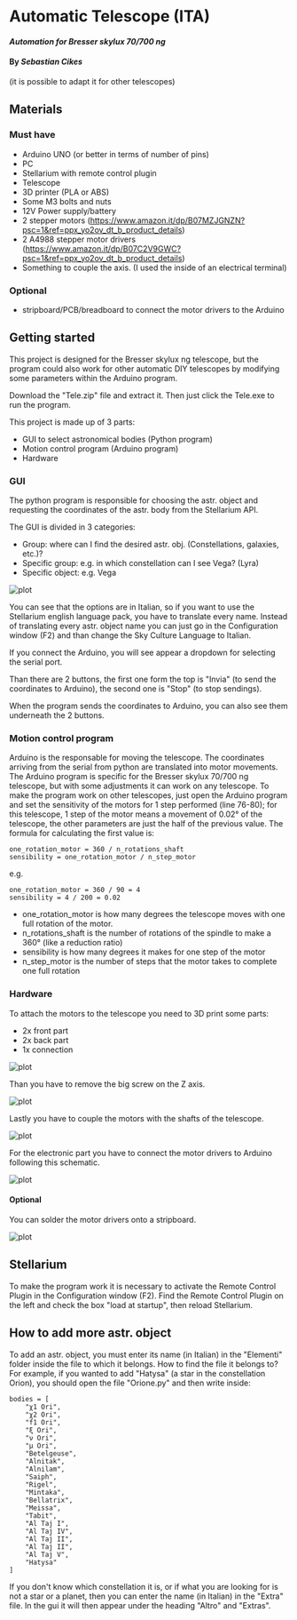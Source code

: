 # Automatic Telescope (ITA)

#### _Automation for Bresser skylux 70/700 ng_
#### By _**Sebastian Cikes**_
(it is possible to adapt it for other telescopes)

## Materials
### Must have
* Arduino UNO (or better in terms of number of pins)
* PC
* Stellarium with remote control plugin
* Telescope
* 3D printer (PLA or ABS)
* Some M3 bolts and nuts
* 12V Power supply/battery
* 2 stepper motors (https://www.amazon.it/dp/B07MZJGNZN?psc=1&ref=ppx_yo2ov_dt_b_product_details)
* 2 A4988 stepper motor drivers (https://www.amazon.it/dp/B07C2V9GWC?psc=1&ref=ppx_yo2ov_dt_b_product_details)
* Something to couple the axis. (I used the inside of an electrical terminal)

### Optional
* stripboard/PCB/breadboard to connect the motor drivers to the Arduino

## Getting started
This project is designed for the Bresser skylux ng telescope, but the program could also work for other automatic DIY telescopes by modifying some parameters within the Arduino program.

Download the "Tele.zip" file and extract it. Then just click the Tele.exe to run the program.

This project is made up of 3 parts:
* GUI to select astronomical bodies (Python program)
* Motion control program (Arduino program)
* Hardware

### GUI
The python program is responsible for choosing the astr. object and requesting the coordinates of the astr. body from the Stellarium API.

The GUI is divided in 3 categories:
* Group: where can I find the desired astr. obj. (Constellations, galaxies, etc.)?
* Specific group: e.g. in which constellation can I see Vega? (Lyra)
* Specific object: e.g. Vega

![plot](./Img/GUI.png)

You can see that the options are in Italian, so if you want to use the Stellarium english language pack, you have to translate every name.
Instead of translating every astr. object name you can just go in the Configuration window (F2) and than change the Sky Culture Language to Italian.

If you connect the Arduino, you will see appear a dropdown for selecting the serial port.

Than there are 2 buttons, the first one form the top is "Invia" (to send the coordinates to Arduino), the second one is "Stop" (to stop sendings).

When the program sends the coordinates to Arduino, you can also see them underneath the 2 buttons.

### Motion control program
Arduino is the responsable for moving the telescope.
The coordinates arriving from the serial from python are translated into motor movements.
The Arduino program is specific for the Bresser skylux 70/700 ng telescope, but with some adjustments it can work on any telescope.
To make the program work on other telescopes, just open the Arduino program and set the sensitivity of the motors for 1 step performed (line 76-80);
for this telescope, 1 step of the motor means a movement of 0.02° of the telescope, the other parameters are just the half of the previous value.
The formula for calculating the first value is:
```
one_rotation_motor = 360 / n_rotations_shaft
sensibility = one_rotation_motor / n_step_motor
```
e.g.
```
one_rotation_motor = 360 / 90 = 4
sensibility = 4 / 200 = 0.02
```
* one_rotation_motor is how many degrees the telescope moves with one full rotation of the motor.
* n_rotations_shaft is the number of rotations of the spindle to make a 360° (like a reduction ratio)
* sensibility is how many degrees it makes for one step of the motor
* n_step_motor is the number of steps that the motor takes to complete one full rotation

### Hardware
To attach the motors to the telescope you need to 3D print some parts:
* 2x front part
* 2x back part
* 1x connection

![plot](./Img/Parts.jpeg?raw=true)

Than you have to remove the big screw on the Z axis.

![plot](./Img/Remove.jpeg?raw=true)

Lastly you have to couple the motors with the shafts of the telescope.

![plot](./Img/Coupler.jpeg?raw=true)

For the electronic part you have to connect the motor drivers to Arduino following this schematic.

![plot](./Img/Scheme.png)

#### Optional
You can solder the motor drivers onto a stripboard.

![plot](./Img/Electronics.jpeg?raw=true)

## Stellarium
To make the program work it is necessary to activate the Remote Control Plugin in the Configuration window (F2).
Find the Remote Control Plugin on the left and check the box "load at startup", then reload Stellarium.

## How to add more astr. object
To add an astr. object, you must enter its name (in Italian) in the "Elementi" folder inside the file to which it belongs.
How to find the file it belongs to? For example, if you wanted to add "Hatysa" (a star in the constellation Orion), you should open the file "Orione.py" and then write inside:
```
bodies = [
    "χ1 Ori",
    "χ2 Ori",
    "f1 Ori",
    "ξ Ori",
    "ν Ori",
    "μ Ori",
    "Betelgeuse",
    "Alnitak",
    "Alnilam",
    "Saiph",
    "Rigel",
    "Mintaka",
    "Bellatrix",
    "Meissa",
    "Tabit",
    "Al Taj I",
    "Al Taj IV",
    "Al Taj II",
    "Al Taj II",
    "Al Taj V",
    "Hatysa"
]
```

If you don't know which constellation it is, or if what you are looking for is not a star or a planet, then you can enter the name (in Italian) in the "Extra" file.
In the gui it will then appear under the heading "Altro" and "Extras".
